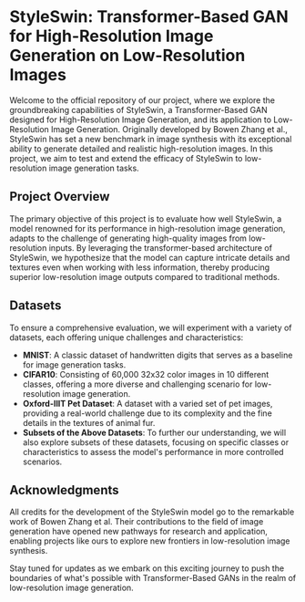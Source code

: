 # StyleSwin: Transformer-Based GAN for High-Resolution Image Generation on Low-Resolution Images

Welcome to the official repository of our project, where we explore the groundbreaking capabilities of StyleSwin, a Transformer-Based GAN designed for High-Resolution Image Generation, and its application to Low-Resolution Image Generation. Originally developed by Bowen Zhang et al., StyleSwin has set a new benchmark in image synthesis with its exceptional ability to generate detailed and realistic high-resolution images. In this project, we aim to test and extend the efficacy of StyleSwin to low-resolution image generation tasks.

## Project Overview

The primary objective of this project is to evaluate how well StyleSwin, a model renowned for its performance in high-resolution image generation, adapts to the challenge of generating high-quality images from low-resolution inputs. By leveraging the transformer-based architecture of StyleSwin, we hypothesize that the model can capture intricate details and textures even when working with less information, thereby producing superior low-resolution image outputs compared to traditional methods.

## Datasets

To ensure a comprehensive evaluation, we will experiment with a variety of datasets, each offering unique challenges and characteristics:

- **MNIST**: A classic dataset of handwritten digits that serves as a baseline for image generation tasks.
- **CIFAR10**: Consisting of 60,000 32x32 color images in 10 different classes, offering a more diverse and challenging scenario for low-resolution image generation.
- **Oxford-IIIT Pet Dataset**: A dataset with a varied set of pet images, providing a real-world challenge due to its complexity and the fine details in the textures of animal fur.
- **Subsets of the Above Datasets**: To further our understanding, we will also explore subsets of these datasets, focusing on specific classes or characteristics to assess the model's performance in more controlled scenarios.

## Acknowledgments

All credits for the development of the StyleSwin model go to the remarkable work of Bowen Zhang et al. Their contributions to the field of image generation have opened new pathways for research and application, enabling projects like ours to explore new frontiers in low-resolution image synthesis.

Stay tuned for updates as we embark on this exciting journey to push the boundaries of what's possible with Transformer-Based GANs in the realm of low-resolution image generation.
